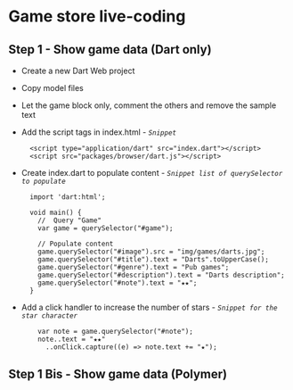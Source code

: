 Game store live-coding
======================

Step 1 - Show game data (Dart only)
------
- Create a new Dart Web project
- Copy model files
- Let the game block only, comment the others and remove the sample text
- Add the script tags in index.html - _`Snippet`_

        <script type="application/dart" src="index.dart"></script>
        <script src="packages/browser/dart.js"></script>
- Create index.dart to populate content - _`Snippet list of querySelector to populate`_

        import 'dart:html';
        
        void main() {
          //  Query "Game"
          var game = querySelector("#game");
          
          // Populate content
          game.querySelector("#image").src = "img/games/darts.jpg";
          game.querySelector("#title").text = "Darts".toUpperCase();
          game.querySelector("#genre").text = "Pub games";
          game.querySelector("#description").text = "Darts description";
          game.querySelector("#note").text = "★★";
        }
- Add a click handler to increase the number of stars - _`Snippet for the star character`_

		  var note = game.querySelector("#note");
		  note..text = "★★"
		    ..onClick.capture((e) => note.text += "★");

Step 1 Bis - Show game data (Polymer)
----------
